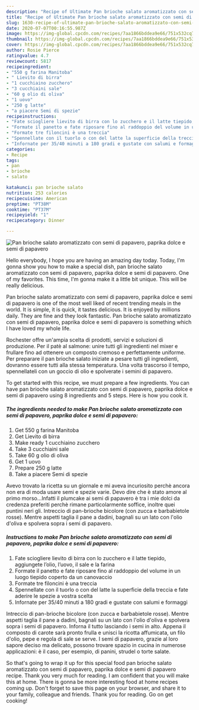 ```yaml
---
description: "Recipe of Ultimate Pan brioche salato aromatizzato con semi di papavero, paprika dolce e semi di papavero"
title: "Recipe of Ultimate Pan brioche salato aromatizzato con semi di papavero, paprika dolce e semi di papavero"
slug: 1630-recipe-of-ultimate-pan-brioche-salato-aromatizzato-con-semi-di-papavero-paprika-dolce-e-semi-di-papavero
date: 2020-07-07T00:16:55.987Z
image: https://img-global.cpcdn.com/recipes/7aa1866bddea9e66/751x532cq70/pan-brioche-salato-aromatizzato-con-semi-di-papavero-paprika-dolce-e-semi-di-papavero-recipe-main-photo.jpg
thumbnail: https://img-global.cpcdn.com/recipes/7aa1866bddea9e66/751x532cq70/pan-brioche-salato-aromatizzato-con-semi-di-papavero-paprika-dolce-e-semi-di-papavero-recipe-main-photo.jpg
cover: https://img-global.cpcdn.com/recipes/7aa1866bddea9e66/751x532cq70/pan-brioche-salato-aromatizzato-con-semi-di-papavero-paprika-dolce-e-semi-di-papavero-recipe-main-photo.jpg
author: Rosie Pierce
ratingvalue: 4.7
reviewcount: 5817
recipeingredient:
- "550 g farina Manitoba"
- " Lievito di birra"
- "1 cucchiaino zucchero"
- "3 cucchiaini sale"
- "60 g olio di oliva"
- "1 uovo"
- "250 g latte"
- "a piacere Semi di spezie"
recipeinstructions:
- "Fate sciogliere lievito di birra con lo zucchero e il latte tiepido, aggiungete l’olio, l’uovo, il sale e la farina"
- "Formate il panetto e fate riposare fino al raddoppio del volume in un luogo tiepido coperto da un canovaccio"
- "Formate tre filoncini è una treccia"
- "Spennellate con il tuorlo o con del latte la superficie della treccia e fate aderire le spezie a vostra scelta"
- "Infornate per 35/40 minuti a 180 gradi e gustate con salumi e formaggi"
categories:
- Recipe
tags:
- pan
- brioche
- salato

katakunci: pan brioche salato 
nutrition: 253 calories
recipecuisine: American
preptime: "PT38M"
cooktime: "PT37M"
recipeyield: "1"
recipecategory: Dinner

---
```



![Pan brioche salato aromatizzato con semi di papavero, paprika dolce e semi di papavero](https://img-global.cpcdn.com/recipes/7aa1866bddea9e66/751x532cq70/pan-brioche-salato-aromatizzato-con-semi-di-papavero-paprika-dolce-e-semi-di-papavero-recipe-main-photo.jpg)

Hello everybody, I hope you are having an amazing day today. Today, I'm gonna show you how to make a special dish, pan brioche salato aromatizzato con semi di papavero, paprika dolce e semi di papavero. One of my favorites. This time, I'm gonna make it a little bit unique. This will be really delicious.

Pan brioche salato aromatizzato con semi di papavero, paprika dolce e semi di papavero is one of the most well liked of recent trending meals in the world. It is simple, it is quick, it tastes delicious. It is enjoyed by millions daily. They are fine and they look fantastic. Pan brioche salato aromatizzato con semi di papavero, paprika dolce e semi di papavero is something which I have loved my whole life.

Rochester offre un&#39;ampia scelta di prodotti, servizi e soluzioni di produzione. Per il patè al salmone: unire tutti gli ingredienti nel mixer e frullare fino ad ottenere un composto cremoso e perfettamente uniforme. Per preparare il pan brioche salato iniziate a pesare tutti gli ingredienti, dovranno essere tutti alla stessa temperatura. Una volta trascorso il tempo, spennellateli con un goccio di olio e spolverate i semini di papavero.


To get started with this recipe, we must prepare a few ingredients. You can have pan brioche salato aromatizzato con semi di papavero, paprika dolce e semi di papavero using 8 ingredients and 5 steps. Here is how you cook it.

<!--inarticleads1-->

##### The ingredients needed to make Pan brioche salato aromatizzato con semi di papavero, paprika dolce e semi di papavero:

1. Get 550 g farina Manitoba
1. Get  Lievito di birra
1. Make ready 1 cucchiaino zucchero
1. Take 3 cucchiaini sale
1. Take 60 g olio di oliva
1. Get 1 uovo
1. Prepare 250 g latte
1. Take a piacere Semi di spezie


Avevo trovato la ricetta su un giornale e mi aveva incuriosito perchè ancora non era di moda usare semi e spezie varie. Devo dire che è stato amore al primo morso…Infatti il plumcake ai semi di papavero è tra i mie dolci da credenza preferiti perchè rimane particolarmente soffice, inoltre quei puntini neri gli. Intreccio di pan-brioche bicolore (con zucca e barbabietole rosse). Mentre aspetti taglia il pane a dadini, bagnali su un lato con l&#39;olio d&#39;oliva e spolvera sopra i semi di papavero. 

<!--inarticleads2-->

##### Instructions to make Pan brioche salato aromatizzato con semi di papavero, paprika dolce e semi di papavero:

1. Fate sciogliere lievito di birra con lo zucchero e il latte tiepido, aggiungete l’olio, l’uovo, il sale e la farina
1. Formate il panetto e fate riposare fino al raddoppio del volume in un luogo tiepido coperto da un canovaccio
1. Formate tre filoncini è una treccia
1. Spennellate con il tuorlo o con del latte la superficie della treccia e fate aderire le spezie a vostra scelta
1. Infornate per 35/40 minuti a 180 gradi e gustate con salumi e formaggi


Intreccio di pan-brioche bicolore (con zucca e barbabietole rosse). Mentre aspetti taglia il pane a dadini, bagnali su un lato con l&#39;olio d&#39;oliva e spolvera sopra i semi di papavero. Inforna il tutto lasciando i semi in alto. Appena il composto di carote sarà pronto frulla e unisci la ricotta affumicata, un filo d&#39;olio, pepe e regola di sale se serve. I semi di papavero, grazie al loro sapore deciso ma delicato, possono trovare spazio in cucina in numerose applicazioni: è il caso, per esempio, di panini, strudel o torte salate. 

So that's going to wrap it up for this special food pan brioche salato aromatizzato con semi di papavero, paprika dolce e semi di papavero recipe. Thank you very much for reading. I am confident that you will make this at home. There is gonna be more interesting food at home recipes coming up. Don't forget to save this page on your browser, and share it to your family, colleague and friends. Thank you for reading. Go on get cooking!

